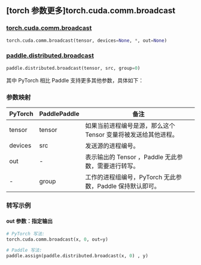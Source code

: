 ## [torch 参数更多]torch.cuda.comm.broadcast

### [torch.cuda.comm.broadcast](https://pytorch.org/docs/1.13/generated/torch.cuda.comm.broadcast.html#torch.cuda.comm.broadcast)

```python
torch.cuda.comm.broadcast(tensor, devices=None, *, out=None)
```

### [paddle.distributed.broadcast](https://www.paddlepaddle.org.cn/documentation/docs/zh/api/paddle/distributed/broadcast_cn.html)

```python
paddle.distributed.broadcast(tensor, src, group=0)
```

其中 PyTorch 相比 Paddle 支持更多其他参数，具体如下：

### 参数映射

| PyTorch | PaddlePaddle | 备注                                                         |
| ------- | ------------ | ------------------------------------------------------------ |
| tensor  | tensor       | 如果当前进程编号是源，那么这个 Tensor 变量将被发送给其他进程。 |
| devices | src          | 发送源的进程编号。                                           |
| out     | -            | 表示输出的 Tensor ，Paddle 无此参数，需要进行转写。          |
| -       | group        | 工作的进程组编号，PyTorch 无此参数，Paddle 保持默认即可。    |

### 转写示例

#### out 参数：指定输出
``` python
# PyTorch 写法:
torch.cuda.comm.broadcast(x, 0, out=y)

# Paddle 写法:
paddle.assign(paddle.distributed.broadcast(x, 0) , y)
```
